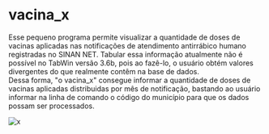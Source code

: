 # vacina_x  
Esse pequeno programa permite visualizar a quantidade de doses de vacinas aplicadas nas notificações de atendimento antirrábico humano registradas no SINAN NET. Tabular essa informação atualmente não é possível no TabWin versão 3.6b, pois ao fazê-lo, o usuário obtém valores divergentes do que realmente contêm na base de dados.  
Dessa forma, "o vacina_x" consegue informar a quantidade de doses de vacinas aplicadas distribuidas por mês de notificação, bastando ao usuário informar na linha de comando o código do município para que os dados possam ser processados.

![x](/pictures/release.jpg)
